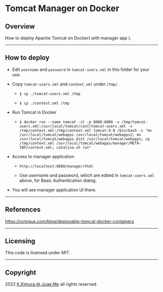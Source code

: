 # Tomcat Manager on Docker


## Overview

How to deploy Apache Tomcat on Docker( with manager app ).


---

## How to deploy

- Edit `username` and `password` in `tomcat-users.xml` in this folder for your use.

- Copy `tomcat-users.xml` and `context.xml` under `/tmp/`.

  - `$ cp ./tomcat-users.xml /tmp`

  - `$ cp ./context.xml /tmp`

- Run Tomcat in Docker

  - `$ docker run --name tomcat -it -p 8080:8080 -v /tmp/tomcat-users.xml:/usr/local/tomcat/conf/tomcat-users.xml -v /tmp/context.xml:/tmp/context.xml tomcat:9.0 /bin/bash -c "mv /usr/local/tomcat/webapps /usr/local/tomcat/webapps2; mv /usr/local/tomcat/webapps.dist /usr/local/tomcat/webapps; cp /tmp/context.xml /usr/local/tomcat/webapps/manager/META-INF/context.xml; catalina.sh run"`

- Access to manager application

  - `http://localhost:8080/manager/html`

  - Use username and password, which are edited in `tomcat-users.xml` above, for Basic Authentication dialog.

- You will see manager application UI there.


---

## References

https://octopus.com/blog/deployable-tomcat-docker-containers


---

## Licensing

This code is licensed under MIT.


---

## Copyright

2022  [K.Kimura @ Juge.Me](https://github.com/dotnsf) all rights reserved.
